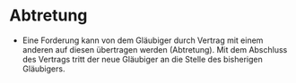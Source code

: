 # Abtretung

- Eine Forderung kann von dem Gläubiger durch Vertrag mit einem anderen auf diesen übertragen werden (Abtretung). Mit dem Abschluss des Vertrags tritt der neue Gläubiger an die Stelle des bisherigen Gläubigers.

